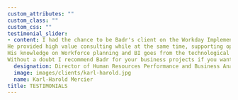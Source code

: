 ```yaml
---
custom_attributes: ""
custom_class: ""
custom_css: ""
testimonial_slider:
- content: I had the chance to be Badr's client on the Workday Implementation project at Desjardins.
He provided high value consulting while at the same time, supporting operations alongside the project's team to implement Workday.
His knowledge on Workforce planning and BI goes from the technological aspects to the strategic concepts, always looking forward.
Without a doubt I recommend Badr for your business projects if you want alignment and delivery.
  designation: Director of Human Resources Performance and Business Analysis
  image: images/clients/karl-harold.jpg
  name: Karl-Harold Mercier
title: TESTIMONIALS
---
```

